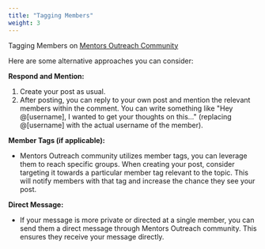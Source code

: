 ```yaml
---
title: "Tagging Members"
weight: 3
---
```

Tagging Members on [Mentors Outreach Community](https://social.mentorsoutreach.org/)

Here are some alternative approaches you can consider:

**Respond and Mention:**
1. Create your post as usual.
2. After posting, you can reply to your own post and mention the relevant members within the comment. You can write something like "Hey @[username], I wanted to get your thoughts on this..." (replacing @[username] with the actual username of the member).

**Member Tags (if applicable):**
- Mentors Outreach community utilizes member tags, you can leverage them to reach specific groups. When creating your post, consider targeting it towards a particular member tag relevant to the topic. This will notify members with that tag and increase the chance they see your post.

**Direct Message:**
- If your message is more private or directed at a single member, you can send them a direct message through Mentors Outreach community. This ensures they receive your message directly.

